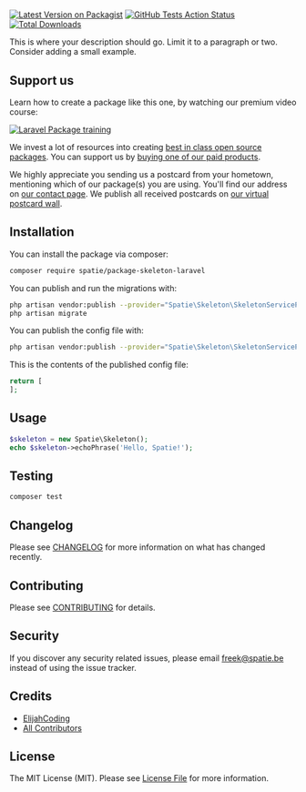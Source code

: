 # 

[![Latest Version on Packagist](https://img.shields.io/packagist/v/spatie/UnitConversions-LaravelPackageDev.svg?style=flat-square)](https://packagist.org/packages/spatie/UnitConversions-LaravelPackageDev)
[![GitHub Tests Action Status](https://img.shields.io/github/workflow/status/spatie/UnitConversions-LaravelPackageDev/run-tests?label=tests)](https://github.com/spatie/UnitConversions-LaravelPackageDev/actions?query=workflow%3Arun-tests+branch%3Amaster)
[![Total Downloads](https://img.shields.io/packagist/dt/spatie/UnitConversions-LaravelPackageDev.svg?style=flat-square)](https://packagist.org/packages/spatie/UnitConversions-LaravelPackageDev)


This is where your description should go. Limit it to a paragraph or two. Consider adding a small example.

## Support us

Learn how to create a package like this one, by watching our premium video course:

[![Laravel Package training](https://spatie.be/github/package-training.jpg)](https://laravelpackage.training)

We invest a lot of resources into creating [best in class open source packages](https://spatie.be/open-source). You can support us by [buying one of our paid products](https://spatie.be/open-source/support-us).

We highly appreciate you sending us a postcard from your hometown, mentioning which of our package(s) you are using. You'll find our address on [our contact page](https://spatie.be/about-us). We publish all received postcards on [our virtual postcard wall](https://spatie.be/open-source/postcards).

## Installation

You can install the package via composer:

```bash
composer require spatie/package-skeleton-laravel
```

You can publish and run the migrations with:

```bash
php artisan vendor:publish --provider="Spatie\Skeleton\SkeletonServiceProvider" --tag="migrations"
php artisan migrate
```

You can publish the config file with:
```bash
php artisan vendor:publish --provider="Spatie\Skeleton\SkeletonServiceProvider" --tag="config"
```

This is the contents of the published config file:

```php
return [
];
```

## Usage

``` php
$skeleton = new Spatie\Skeleton();
echo $skeleton->echoPhrase('Hello, Spatie!');
```

## Testing

``` bash
composer test
```

## Changelog

Please see [CHANGELOG](CHANGELOG.md) for more information on what has changed recently.

## Contributing

Please see [CONTRIBUTING](CONTRIBUTING.md) for details.

## Security

If you discover any security related issues, please email freek@spatie.be instead of using the issue tracker.

## Credits

- [ElijahCoding](https://github.com/ElijahCoding)
- [All Contributors](../../contributors)

## License

The MIT License (MIT). Please see [License File](LICENSE.md) for more information.
